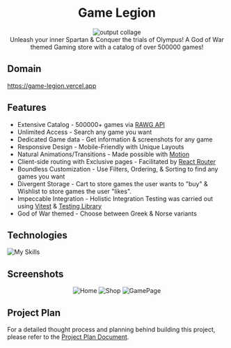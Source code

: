<h1 align='center'>Game Legion</h1>

<div align="center">
   <img width=auto height=auto src="./public/output-mobile.jpg" alt="output collage">
</div>

<div align='center'>Unleash your inner Spartan & Conquer the trials of Olympus! A God of War themed Gaming store with a catalog of over 500000 games!</div>

## Domain

https://game-legion.vercel.app

## Features

- Extensive Catalog - 500000+ games via [RAWG API](https://rawg.io/apidocs)
- Unlimited Access - Search any game you want
- Dedicated Game data - Get information & screenshots for any game
- Responsive Design - Mobile-Friendly with Unique Layouts
- Natural Animations/Transitions - Made possible with [Motion](https://motion.dev/)
- Client-side routing with Exclusive pages - Facilitated by [React Router](https://reactrouter.com/)
- Boundless Customization - Use Filters, Ordering, & Sorting to find any games you want
- Divergent Storage - Cart to store games the user wants to "buy" & Wishlist to store games the user "likes".
- Impeccable Integration - Holistic Integration Testing was carried out using [Vitest](https://vitest.dev/) & [Testing Library](https://testing-library.com/)
- God of War themed - Choose between Greek & Norse variants

## Technologies

![My Skills](https://go-skill-icons.vercel.app/api/icons?i=js,react,styledcomponents,vite,vitest,testinglibrary,vercel&theme=dark)

## Screenshots

<div align="center">
   <img width=auto height=auto src="./public/output-pc-1.png" alt="Home">
   <img width=auto height=auto src="./public/output-pc-2.png" alt="Shop">
   <img width=auto height=auto src="./public/output-pc-3.png" alt="GamePage">
</div>

## Project Plan

For a detailed thought process and planning behind building this project, please refer to the [Project Plan Document](./project-plan.md).
